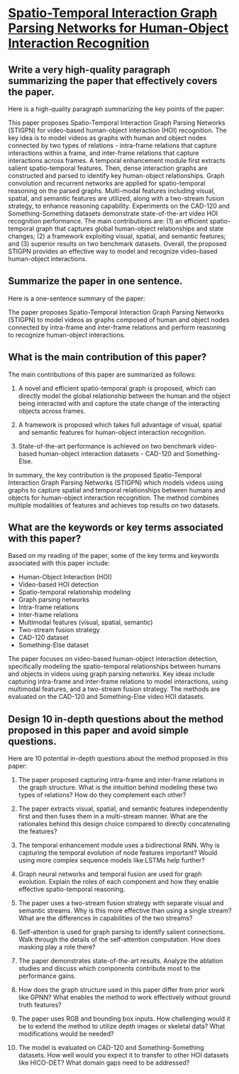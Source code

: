# [Spatio-Temporal Interaction Graph Parsing Networks for Human-Object   Interaction Recognition](https://arxiv.org/abs/2108.08633)

## Write a very high-quality paragraph summarizing the paper that effectively covers the paper.

 Here is a high-quality paragraph summarizing the key points of the paper:

This paper proposes Spatio-Temporal Interaction Graph Parsing Networks (STIGPN) for video-based human-object interaction (HOI) recognition. The key idea is to model videos as graphs with human and object nodes connected by two types of relations - intra-frame relations that capture interactions within a frame, and inter-frame relations that capture interactions across frames. A temporal enhancement module first extracts salient spatio-temporal features. Then, dense interaction graphs are constructed and parsed to identify key human-object relationships. Graph convolution and recurrent networks are applied for spatio-temporal reasoning on the parsed graphs. Multi-modal features including visual, spatial, and semantic features are utilized, along with a two-stream fusion strategy, to enhance reasoning capability. Experiments on the CAD-120 and Something-Something datasets demonstrate state-of-the-art video HOI recognition performance. The main contributions are: (1) an efficient spatio-temporal graph that captures global human-object relationships and state changes; (2) a framework exploiting visual, spatial, and semantic features; and (3) superior results on two benchmark datasets. Overall, the proposed STIGPN provides an effective way to model and recognize video-based human-object interactions.


## Summarize the paper in one sentence.

 Here is a one-sentence summary of the paper:

The paper proposes Spatio-Temporal Interaction Graph Parsing Networks (STIGPN) to model videos as graphs composed of human and object nodes connected by intra-frame and inter-frame relations and perform reasoning to recognize human-object interactions.


## What is the main contribution of this paper?

 The main contributions of this paper are summarized as follows:

1. A novel and efficient spatio-temporal graph is proposed, which can directly model the global relationship between the human and the object being interacted with and capture the state change of the interacting objects across frames. 

2. A framework is proposed which takes full advantage of visual, spatial and semantic features for human-object interaction recognition.

3. State-of-the-art performance is achieved on two benchmark video-based human-object interaction datasets - CAD-120 and Something-Else.

In summary, the key contribution is the proposed Spatio-Temporal Interaction Graph Parsing Networks (STIGPN) which models videos using graphs to capture spatial and temporal relationships between humans and objects for human-object interaction recognition. The method combines multiple modalities of features and achieves top results on two datasets.


## What are the keywords or key terms associated with this paper?

 Based on my reading of the paper, some of the key terms and keywords associated with this paper include:

- Human-Object Interaction (HOI)
- Video-based HOI detection
- Spatio-temporal relationship modeling
- Graph parsing networks
- Intra-frame relations
- Inter-frame relations  
- Multimodal features (visual, spatial, semantic)
- Two-stream fusion strategy
- CAD-120 dataset
- Something-Else dataset

The paper focuses on video-based human-object interaction detection, specifically modeling the spatio-temporal relationships between humans and objects in videos using graph parsing networks. Key ideas include capturing intra-frame and inter-frame relations to model interactions, using multimodal features, and a two-stream fusion strategy. The methods are evaluated on the CAD-120 and Something-Else video HOI datasets.


## Design 10 in-depth questions about the method proposed in this paper and avoid simple questions.

 Here are 10 potential in-depth questions about the method proposed in this paper:

1. The paper proposed capturing intra-frame and inter-frame relations in the graph structure. What is the intuition behind modeling these two types of relations? How do they complement each other? 

2. The paper extracts visual, spatial, and semantic features independently first and then fuses them in a multi-stream manner. What are the rationales behind this design choice compared to directly concatenating the features?

3. The temporal enhancement module uses a bidirectional RNN. Why is capturing the temporal evolution of node features important? Would using more complex sequence models like LSTMs help further?

4. Graph neural networks and temporal fusion are used for graph evolution. Explain the roles of each component and how they enable effective spatio-temporal reasoning.

5. The paper uses a two-stream fusion strategy with separate visual and semantic streams. Why is this more effective than using a single stream? What are the differences in capabilities of the two streams?

6. Self-attention is used for graph parsing to identify salient connections. Walk through the details of the self-attention computation. How does masking play a role there?

7. The paper demonstrates state-of-the-art results. Analyze the ablation studies and discuss which components contribute most to the performance gains.

8. How does the graph structure used in this paper differ from prior work like GPNN? What enables the method to work effectively without ground truth features?

9. The paper uses RGB and bounding box inputs. How challenging would it be to extend the method to utilize depth images or skeletal data? What modifications would be needed?

10. The model is evaluated on CAD-120 and Something-Something datasets. How well would you expect it to transfer to other HOI datasets like HICO-DET? What domain gaps need to be addressed?
